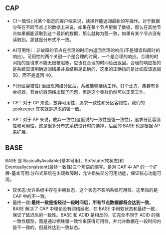 ## CAP

- C(一致性):对某个指定的客户端来说，读操作能返回最新的写操作。对于数据分布在不同节点上的数据上来说，如果在某个节点更新了数据，那么在其他节点如果都能读取到这个最新的数据，那么就称为强一致，如果有某个节点没有读取到，那就是分布式不一致。
- A(可用性)：非故障的节点在合理的时间内返回合理的响应(不是错误和超时的响应)。可用性的两个关键一个是合理的时间，一个是合理的响应。合理的时间指的是请求不能无限被阻塞，应该在合理的时间给出返回。合理的响应指的是系统应该明确返回结果并且结果是正确的，这里的正确指的是比如应该返回 50，而不是返回 40。
- P(分区容错性):当出现网络分区后，系统能够继续工作。打个比方，集群有多台机器，有台机器网络出现了问题，但是这个集群仍然可以正常工作。

- CP：对于 CP 来说，放弃可用性，追求一致性和分区容错性，我们的 zookeeper 其实就是追求的强一致。
- AP：对于 AP 来说，放弃一致性(这里说的一致性是强一致性)，追求分区容错性和可用性，这是很多分布式系统设计时的选择，后面的 BASE 也是根据 AP 来扩展。

## BASE

BASE 是 BasicallyAvailable(基本可用)、Softstate(软状态)和 Eventuallyconsistent(最终一致性)三个短语的缩写。是对 CAP 中 AP 的一个扩展-基本可用:分布式系统在出现故障时，允许损失部分可用功能，保证核心功能可用。

- 软状态:允许系统中存在中间状态，这个状态不影响系统可用性，这里指的是 CAP 中的不一致。
- 最终一致:**最终一致是指经过一段时间后，所有节点数据都将会达到一致**。BASE 解决了 CAP 中理论没有网络延迟，在 BASE 中用软状态和最终一致，保证了延迟后的一致性。BASE 和 ACID 是相反的，它完全不同于 ACID 的强一致性模型，而是通过牺牲强一致性来获得可用性，并允许数据在一段时间内是不一致的，但最终达到一致状态。
